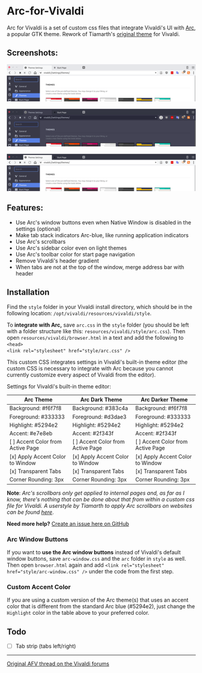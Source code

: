 # Arc-for-Vivaldi  

Arc for Vivaldi is a set of custom css files that integrate Vivaldi's UI with [Arc](https://github.com/NicoHood/arc-theme), a popular GTK theme. Rework of Tiamarth's [original theme](https://github.com/Tiamarth/Arc-for-Vivaldi) for Vivaldi.

## Screenshots:

<div align="left"><img src="screenshots/light.png" alt="Preview" /></div>
<br>
<div align="left"><img src="screenshots/dark.png" alt="Preview" /></div>
<br>
<div align="left"><img src="screenshots/darker.png" alt="Preview" /></div>

## Features:

- Use Arc's window buttons even when Native Window is disabled in the settings (optional)
- Make tab stack indicators Arc-blue, like running application indicators
- Use Arc's scrollbars
- Use Arc's sidebar color even on light themes
- Use Arc's toolbar color for start page navigation
- Remove Vivaldi's header gradient
- When tabs are not at the top of the window, merge address bar with header

## Installation

Find the `style` folder in your Vivaldi install directory, which should be in the following location: `/opt/vivaldi/resources/vivaldi/style`.  

To **integrate with Arc,** save `arc.css` in the `style` folder (you should be left with a folder structure like this: `resources/vivaldi/style/arc.css`). Then open `resources/vivaldi/browser.html` in a text and add the following to `<head>`  
`<link rel="stylesheet" href="style/arc.css" />`

This custom CSS integrates settings in Vivaldi's built-in theme editor (the custom CSS is necessary to integrate with Arc because you cannot currently customize every aspect of Vivaldi from the editor).  

Settings for Vivaldi's built-in theme editor:

| Arc Theme                         | Arc Dark Theme                    | Arc Darker Theme                  |
| --------------------------------- | --------------------------------- | --------------------------------- |
| Background: #f6f7f8               | Background: #383c4a               | Background: #f6f7f8               |
| Foreground: #333333               | Foreground: #d3dae3               | Foreground: #333333               |
| Highlight: #5294e2                | Highlight: #5294e2                | Highlight: #5294e2                |
| Accent: #e7e8eb                   | Accent: #2f343f                   | Accent: #2f343f                   |
| [ ] Accent Color from Active Page | [ ] Accent Color from Active Page | [ ] Accent Color from Active Page |
| [x] Apply Accent Color to Window  | [x] Apply Accent Color to Window  | [x] Apply Accent Color to Window  |
| [x] Transparent Tabs              | [x] Transparent Tabs              | [x] Transparent Tabs              |
| Corner Rounding: 3px              | Corner Rounding: 3px              | Corner Rounding: 3px              |

**Note**: *Arc's scrollbars only get applied to internal pages and, as far as I know, there's nothing that can be done about that from within a custom css file for Vivaldi. A userstyle by Tiamarth to apply Arc scrollbars on websites can be found [here](https://userstyles.org/styles/142645/arc-scrollbars)*.  

**Need more help?** [Create an issue here on GitHub](https://github.com/drakkar1969/Arc-for-Vivaldi/issues/new)

### Arc Window Buttons

If you want to **use the Arc window buttons** instead of Vivaldi's default window buttons, save `arc-window.css` and the `arc` folder in `style` as well. Then open `browser.html` again and add `<link rel="stylesheet" href="style/arc-window.css" />` under the code from the first step.

### Custom Accent Color

If you are using a custom version of the Arc theme(s) that uses an accent color that is different from the standard Arc blue (#5294e2), just change the `Highlight` color in the table above to your preferred color.

## Todo

- [ ] Tab strip (tabs left/right)

----

[Original AFV thread on the Vivaldi forums](https://forum.vivaldi.net/post/137297)  

